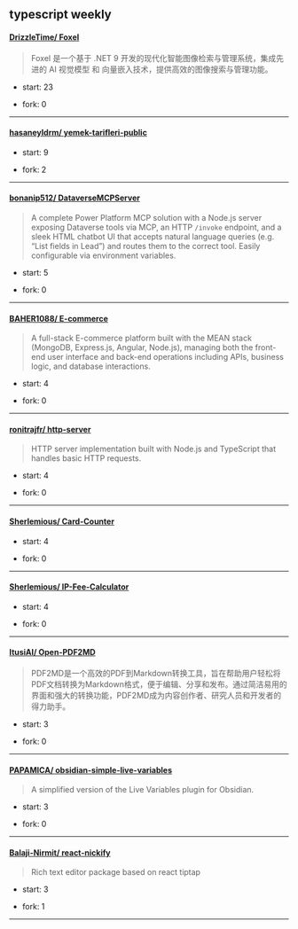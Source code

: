 ## typescript weekly

#### [DrizzleTime/ Foxel](https://github.com/DrizzleTime/Foxel)
>  Foxel 是一个基于 .NET 9 开发的现代化智能图像检索与管理系统，集成先进的 AI 视觉模型 和 向量嵌入技术，提供高效的图像搜索与管理功能。
+ start: 23
+ fork: 0
---
#### [hasaneyldrm/ yemek-tarifleri-public](https://github.com/hasaneyldrm/yemek-tarifleri-public)
>  
+ start: 9
+ fork: 2
---
#### [bonanip512/ DataverseMCPServer](https://github.com/bonanip512/DataverseMCPServer)
>  A complete Power Platform MCP solution with a Node.js server exposing Dataverse tools via MCP, an HTTP `/invoke` endpoint, and a sleek HTML chatbot UI that accepts natural language queries (e.g. “List fields in Lead”) and routes them to the correct tool. Easily configurable via environment variables.
+ start: 5
+ fork: 0
---
#### [BAHER1088/ E-commerce](https://github.com/BAHER1088/E-commerce)
>  A full-stack E-commerce platform built with the MEAN stack (MongoDB, Express.js, Angular, Node.js), managing both the front-end user interface and back-end operations including APIs, business logic, and database interactions.
+ start: 4
+ fork: 0
---
#### [ronitrajfr/ http-server](https://github.com/ronitrajfr/http-server)
>   HTTP server implementation built with Node.js and TypeScript that handles basic HTTP requests.
+ start: 4
+ fork: 0
---
#### [Sherlemious/ Card-Counter](https://github.com/Sherlemious/Card-Counter)
>  
+ start: 4
+ fork: 0
---
#### [Sherlemious/ IP-Fee-Calculator](https://github.com/Sherlemious/IP-Fee-Calculator)
>  
+ start: 4
+ fork: 0
---
#### [ItusiAI/ Open-PDF2MD](https://github.com/ItusiAI/Open-PDF2MD)
>  PDF2MD是一个高效的PDF到Markdown转换工具，旨在帮助用户轻松将PDF文档转换为Markdown格式，便于编辑、分享和发布。通过简洁易用的界面和强大的转换功能，PDF2MD成为内容创作者、研究人员和开发者的得力助手。
+ start: 3
+ fork: 0
---
#### [PAPAMICA/ obsidian-simple-live-variables](https://github.com/PAPAMICA/obsidian-simple-live-variables)
>  A simplified version of the Live Variables plugin for Obsidian.
+ start: 3
+ fork: 0
---
#### [Balaji-Nirmit/ react-nickify](https://github.com/Balaji-Nirmit/react-nickify)
>  Rich text editor package based on react tiptap 
+ start: 3
+ fork: 1
---